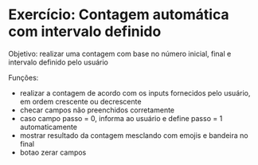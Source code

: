 # Exercício: Contagem automática com intervalo definido

Objetivo: realizar uma contagem com base no número inicial, final e intervalo definido pelo usuário

Funções: 
- realizar a contagem de acordo com os inputs fornecidos pelo usuário, em ordem crescente ou decrescente
- checar campos não preenchidos corretamente
- caso campo passo = 0, informa ao usuário e define passo = 1 automaticamente
- mostrar resultado da contagem mesclando com emojis e bandeira no final
- botao zerar campos
